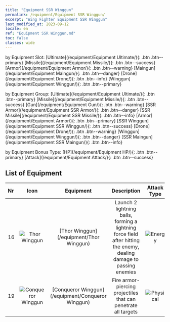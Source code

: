 ```yaml
---
title: "Equipment SSR Winggun"
permalink: /equipment/Equipment SSR Winggun/
excerpt: "Wing Fighter Equipment SSR Winggun"
last_modified_at: 2023-09-12
locale: en
ref: "Equipment SSR Winggun.md"
toc: false
classes: wide
---
```


  by Equipment Slot:  [Ultimate](/equipment/Equipment Ultimate/){: .btn .btn--primary}   [Missile](/equipment/Equipment Missile/){: .btn .btn--success}   [Armor](/equipment/Equipment Armor/){: .btn .btn--warning}   [Maingun](/equipment/Equipment Maingun/){: .btn .btn--danger}   [Drone](/equipment/Equipment Drone/){: .btn .btn--info}   [Winggun](/equipment/Equipment Winggun/){: .btn .btn--primary} 

  by Equipment Group:  [Ultimate](/equipment/Equipment Ultimate/){: .btn .btn--primary}   [Missile](/equipment/Equipment Missile/){: .btn .btn--success}   [Gun](/equipment/Equipment Gun/){: .btn .btn--warning}   [SSR Armor](/equipment/Equipment SSR Armor/){: .btn .btn--danger}   [SSR Missile](/equipment/Equipment SSR Missile/){: .btn .btn--info}   [Armor](/equipment/Equipment Armor/){: .btn .btn--primary}   [SSR Winggun](/equipment/Equipment SSR Winggun/){: .btn .btn--success}   [Drone](/equipment/Equipment Drone/){: .btn .btn--warning}   [Winggun](/equipment/Equipment Winggun/){: .btn .btn--danger}   [SSR Maingun](/equipment/Equipment SSR Maingun/){: .btn .btn--info} 

  by Equipment Bonus Type:  [HP](/equipment/Equipment HP/){: .btn .btn--primary}   [Attack](/equipment/Equipment Attack/){: .btn .btn--success} 

## List of Equipment

  |  Nr | Icon |      Equipment        |   Description   | Attack Type |
  |:----|:----:|:---------------:|:---------------:|:---:|
  | 16 | ![Thor Winggun](/images/equipment/fupao7_p.png) | [Thor Winggun](/equipment/Thor Winggun) | Launch 2 lightning balls, forming a lightning force field after hitting the enemy, dealing damage to passing enemies | ![Energy](/images/common_sx_icon8.png) | 
  | 19 | ![Conqueror Winggun](/images/equipment/fupao6_p.png) | [Conqueror Winggun](/equipment/Conqueror Winggun) | Fire armor-piercing projectiles that can penetrate all targets | ![Physical](/images/common_sx_icon9.png) | 
